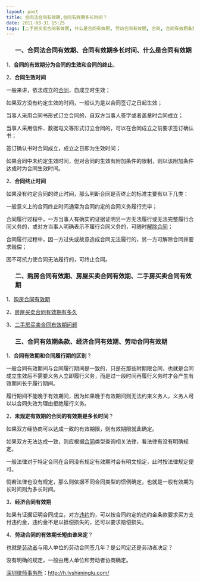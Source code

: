 ```yaml
---
layout: post
title: 合同法合同有效期,合同有效期多长时间？
date: 2011-03-31 15:25
tags: [二手房买卖合同有效期, 什么是合同有效期, 劳动合同有效期, 合同, 合同有效期条款, 房屋买卖合同有效期, 深圳合同纠纷律师, 经济合同有效期, 购房合同有效期]
---
```

<ol>
<h3>一、合同法合同有效期、合同有效期多长时间、什么是合同有效期</h3>
</ol>
1、<strong>合同的有效期分为合同的生效和合同的终止</strong>。

2、<strong>合同生效时间</strong>

一般来讲，依法成立的<a href="http://h.lvshiminglu.com/law/category/contract" target="_blank">合同</a>，自成立时生效；

如果双方没有约定生效的时间，一般认为是以合同签订之日起生效；

当事人采用合同书形式订立合同的，自双方当事人签字或者盖章时合同成立；

当事人采用信件、数据电文等形式订立合同的，可以在合同成立之前要求签订确认书；

签订确认书时合同成立，成立之日即为生效时间；

如果合同中未约定生效时间，但对合同的生效有附加条件的限制，则以该附加条件达成时为合同生效时间。

2、<strong>合同终止时间</strong>

如果没有约定合同的终止时间，那么判断合同是否终止的标准主要有以下几类：

一般意义上的合同终止时间通常为合同约定的合同义务履行完毕；

合同履行过程中，一方当事人有确实的证据证明另一方无法履行或无法完整履行合同义务的，或对方当事人明确表示不履行合同义务的，可随时<a href="http://h.lvshiminglu.com/law/175.html" target="_blank">解除合同</a>；

合同履行过程中，因一方过失或故意造成合同无法履行的，另一方可解除合同并要求赔偿；

因不可抗力使合同无法履行的，可终止合同。
<ol>
<h3>二、购房合同有效期、房屋买卖合同有效期、二手房买卖合同有效期</h3>
</ol>
1、<a href="http://zhidao.baidu.com/question/54128246.html" target="_blank">购房合同有效期</a>

2、<a href="http://news.9ask.cn/htjf/htzs/201103/1131492.shtml" target="_blank">房屋买卖合同有效期有多久</a>

3、<a href="http://zhidao.baidu.com/question/184133777" target="_blank">二手房买卖合同有效期问题</a>
<ol>
<h3>三、合同有效期条款、经济合同有效期、劳动合同有效期</h3>
</ol>
1、<strong>合同有效期和合同履行期的区别</strong>？

一般合同有效期间与合同履行期间是一致的，只是在那些附期限合同，也就是合同成立生效后不需要义务人立即履行义务，而是过一段时间再履行义务时才会产生有效期间长于履行期间。

履行期间不能晚于有效期间，因为如果晚于有效期间则无法约束义务人，义务人可以以合同失效为理由拒绝履行义务。

2、<strong>未规定有效期的合同的有效期是多长时间</strong>？

如果双方经协商可以达成一致的有效期限，则有效期限就此确定。

如果双方无法达成一致，则应根据<a href="http://h.lvshiminglu.com/law/tag/%E5%90%88%E5%90%8C" target="_blank">合同</a>类型查询相关法律，看法律有没有明确规定。

一般法律对于特定合同在合同没有规定有效期时会有明文规定，此时按法律规定便可。

倘若法律也没有规定，那么则依据不同合同类型的惯例确定，也就是一般有效期为长时间则为多长时间。

3、<strong>经济合同有效期</strong>

如果有证据证明合同成立，对方<a href="http://h.lvshiminglu.com/law/tag/%E8%BF%9D%E7%BA%A6" target="_blank">违约</a>的，可以按合同约定的违约金条款要求买方支付违约金，违约金不足以抵偿损失的，还可以要求赔偿损失。

4、<strong>劳动合同的有效期长短由谁来定</strong>？

也就是<a href="http://h.lvshiminglu.com/law/tag/%E5%8A%B3%E5%8A%A8%E8%80%85%E8%BF%9D%E5%8F%8D%E5%8A%B3%E5%8A%A8%E5%90%88%E5%90%8C" target="_blank">劳动者</a>与用人单位的劳动合同签几年？是公司定还是劳动者决定？

没有明确的规定，一般由用人单位和劳动者协商确定。

<a href="http://h.lvshiminglu.com/">深圳律师事务所</a>：<a href="http://h.lvshiminglu.com/">http://h.lvshiminglu.com/</a>

